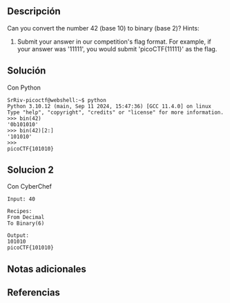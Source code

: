 
## Descripción
Can you convert the number 42 (base 10) to binary (base 2)?
Hints:
1. Submit your answer in our competition's flag format. For example, if your answer was '11111', you would submit 'picoCTF{11111}' as the flag.
## Solución 
Con Python 
```
SrRiv-picoctf@webshell:~$ python 
Python 3.10.12 (main, Sep 11 2024, 15:47:36) [GCC 11.4.0] on linux
Type "help", "copyright", "credits" or "license" for more information.
>>> bin(42)
'0b101010'
>>> bin(42)[2:]
'101010'
>>>
picoCTF{101010}
```
## Solucion 2
Con CyberChef
```
Input: 40

Recipes:
From Decimal
To Binary(6)

Output:
101010
picoCTF{101010}
```
## Notas adicionales 
## Referencias